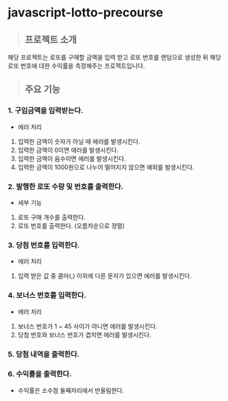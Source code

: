 # javascript-lotto-precourse

> ## 프로젝트 소개

해당 프로젝트는 로또를 구매할 금액을 입력 받고 로또 번호를 랜덤으로 생성한 뒤
해당 로또 번호에 대한 수익률을 측정해주는 프로젝트입니다.

> ## 주요 기능

### 1. 구입금액을 입력받는다.

- 에러 처리

1. 입력한 금액이 숫자가 아닐 때 에러를 발생시킨다.
2. 입력한 금액이 0이면 에러를 발생시킨다.
3. 입력한 금액이 음수이면 에러를 발생시킨다.
4. 입력한 금액이 1000원으로 나누어 떨어지지 않으면 예외를 발생시킨다.

### 2. 발행한 로또 수량 및 번호를 출력한다.

- 세부 기능

1. 로또 구매 개수를 출력한다.
2. 로또 번호를 출력한다. (오름차순으로 정렬)

### 3. 당첨 번호를 입력한다.

- 에러 처리

1. 입력 받은 값 중 콤마(,) 이외에 다른 문자가 있으면 에러를 발생시킨다.

### 4. 보너스 번호를 입력한다.

- 에러 처리

1. 보너스 번호가 1 ~ 45 사이가 아니면 에러를 발생시킨다.
2. 당첨 번호와 보너스 번호가 겹치면 에러를 발생시킨다.

### 5. 당첨 내역을 출력한다.

### 6. 수익률을 출력한다.

- 수익률은 소수점 둘째자리에서 반올림한다.
